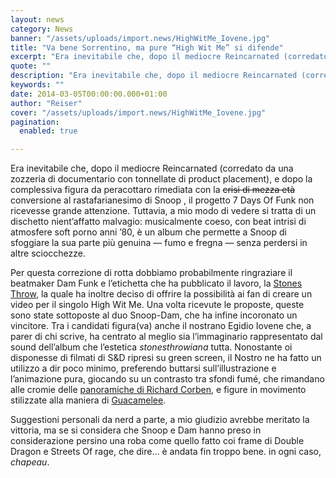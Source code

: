 ```yaml
---
layout: news
category: News
banner: "/assets/uploads/import.news/HighWitMe_Iovene.jpg"
title: "Va bene Sorrentino, ma pure “High Wit Me” si difende"
excerpt: "Era inevitabile che, dopo il mediocre Reincarnated (corredato da una zozzeria di documentario con tonnellate di product placement), e dopo la complessiva figura da peracottaro rimediata con la crisi di mezza età conversione al rastafarianesimo di Snoop , il progetto 7 Days Of Funk non ricevesse grande attenzione. Tuttavia, a mio modo di vedere si tratta [&hellip"
quote: ""
description: "Era inevitabile che, dopo il mediocre Reincarnated (corredato da una zozzeria di documentario con tonnellate di product placement), e dopo la complessiva figura da peracottaro rimediata con la crisi di mezza età conversione al rastafarianesimo di Snoop , il progetto 7 Days Of Funk non ricevesse grande attenzione. Tuttavia, a mio modo di vedere si tratta [&hellip"
keywords: ""
date: 2014-03-05T00:00:00.000+01:00
author: "Reiser"
cover: "/assets/uploads/import.news/HighWitMe_Iovene.jpg"
pagination:
  enabled: true

---
```


[](https://hotmc.com/wp-content/uploads/2014/03/HighWitMe%5FIovene.jpg)

Era inevitabile che, dopo il mediocre Reincarnated (corredato da una zozzeria di documentario con tonnellate di product placement), e dopo la complessiva figura da peracottaro rimediata con la ~~crisi di mezza età~~ conversione al rastafarianesimo di Snoop , il progetto 7 Days Of Funk non ricevesse grande attenzione. Tuttavia, a mio modo di vedere si tratta di un dischetto nient’affatto malvagio: musicalmente coeso, con beat intrisi di atmosfere soft porno anni ’80, è un album che permette a Snoop di sfoggiare la sua parte più genuina — fumo e fregna — senza perdersi in altre sciocchezze.

Per questa correzione di rotta dobbiamo probabilmente ringraziare il beatmaker Dam Funk e l’etichetta che ha pubblicato il lavoro, la [Stones Throw](http://www.stonesthrow.com/news/2014/03/7-days-of-funk-video-contest), la quale ha inoltre deciso di offrire la possibilità ai fan di creare un video per il singolo High Wit Me. Una volta ricevute le proposte, queste sono state sottoposte al duo Snoop-Dam, che ha infine incoronato un vincitore. Tra i candidati figura(va) anche il nostrano Egidio Iovene che, a parer di chi scrive, ha centrato al meglio sia l’immaginario rappresentato dal sound dell’album che l’estetica _stonesthrowiana_ tutta. Nonostante oi disponesse di filmati di S&D ripresi su green screen, il Nostro ne ha fatto un utilizzo a dir poco minimo, preferendo buttarsi sull’illustrazione e l’animazione pura, giocando su un contrasto tra sfondi fumé, che rimandano alle cromie delle [panoramiche di Richard Corben](https://3.bp.blogspot.com/-10b3DngaGYU/UPZt-D4x3II/AAAAAAAAEzE/Z3Sw00bDVwY/s1600/Richard+Corben+-+Arabian+Nights012.jpeg), e figure in movimento stilizzate alla maniera di [Guacamelee](http://media.edge-online.com/wp-content/uploads/edgeonline/2013/04/Guacamelee3.jpg).

Suggestioni personali da nerd a parte, a mio giudizio avrebbe meritato la vittoria, ma se si considera che Snoop e Dam hanno preso in considerazione persino una roba come quello fatto coi frame di Double Dragon e Streets Of rage, che dire… è andata fin troppo bene. in ogni caso, _chapeau_.